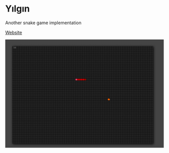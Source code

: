 # Yılgın

Another snake game implementation

[Website](https://yinkar.github.io/toys/yilgin)

![Screenshot](screenshot.png)